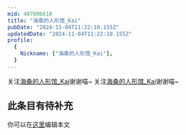 ```yaml
---
mid: 407806618
title: "海桑的人形馆_Kai"
pubDate: "2024-11-04T11:22:10.155Z"
updatedDate: "2024-11-04T11:22:10.155Z"
profile:
  {
    Nickname: ["海桑的人形馆_Kai"],
  }
---
```


关注[海桑的人形馆_Kai](https://space.bilibili.com/407806618)谢谢喵~ 关注[海桑的人形馆_Kai](https://space.bilibili.com/407806618)谢谢喵~

## 此条目有待补充
你可以在[这里](https://github.com/Yuhanawa/VTuber.ICU/edit/master/src/content/v/海桑的人形馆_Kai/index.md)编辑本文
